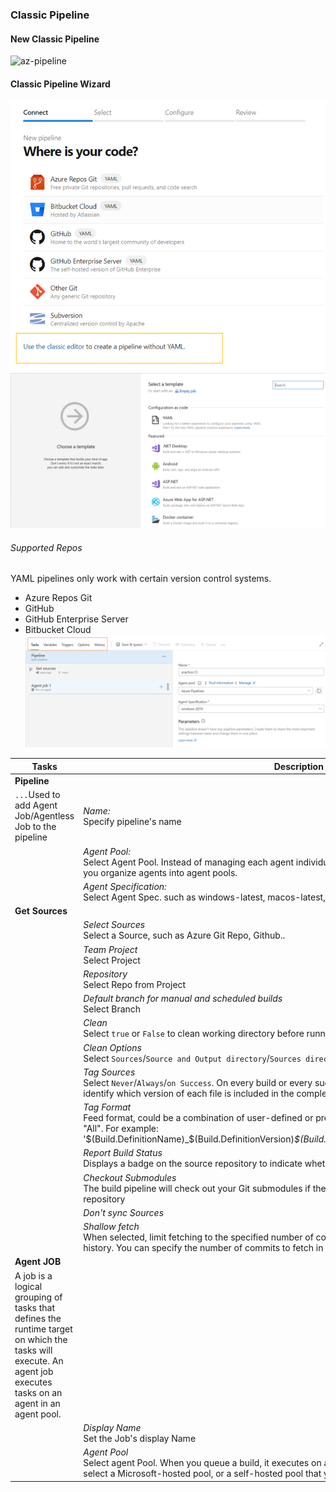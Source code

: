 ### Classic Pipeline

#### New Classic Pipeline
![az-pipeline](/az-devops/images/newpipeline.png)
#### Classic Pipeline Wizard
![az-pipeline](/az-devops/images/pipeline-type.png)
![az-pipeline](/az-devops/images/classic-newpipeline.png)
###### Supported Repos
YAML pipelines only work with certain version control systems.
 - Azure Repos Git
 - GitHub
 - GitHub Enterprise Server
 - Bitbucket Cloud
![az-pipeline](/az-devops/images/classic-pipeline.png)


|Tasks| **Description** |
|-----|-------------|
|**Pipeline**| |
|`...`Used to add Agent Job/Agentless Job to the pipeline| *Name:* <br /> Specify pipeline's name|
|| *Agent Pool:* <br /> Select Agent Pool.  Instead of managing each agent individually, <br /> you organize agents into agent pools.|
|| *Agent Specification:* <br /> Select Agent Spec. such as   windows-latest, macos-latest, ubuntu-18.4 etc..|
|**Get Sources**||
|| *Select Sources*<br />Select a Source, such as Azure Git Repo, Github.. |
||*Team Project*<br /> Select Project|
||*Repository*<br /> Select Repo from Project|
||*Default branch for manual and scheduled builds*<br /> Select Branch |
||*Clean*<br /> Select `true` or `False` to clean working directory before running the build |
||*Clean Options*<br /> Select `Sources`/`Source and Output directory`/`Sources directory`/`All build Directory`|
||*Tag Sources*<br /> Select `Never`/`Always`/`on Success`. On every build or every successful build, tag your source code files to identify which version of each file is included in the completed build.|
||*Tag Format*<br /> Feed format, could be a combination of user-defined or pre-defined variables that have a scope of "All". For example: '$(Build.DefinitionName)_$(Build.DefinitionVersion)_$(Build.BuildId)_$(Build.BuildNumber)_$(My.Variable)'|
||*Report Build Status*<br />Displays a badge on the source repository to indicate whether the build succeeded or failed.|
||*Checkout Submodules*<br />The build pipeline will check out your Git submodules if they are in the same repository or in a public repository|
||*Don't sync Sources*<br />|
||*Shallow fetch*<br />When selected, limit fetching to the specified number of commits from the tip of each remote branch history. You can specify the number of commits to fetch in Fetch depth option|
|**Agent JOB**||
|A job is a logical grouping of tasks that defines the runtime target on which the tasks will execute. An agent job executes tasks on an agent in an agent pool.||
||*Display Name*<br />Set the Job's display Name |
||*Agent Pool*<br /> Select agent Pool. When you queue a build, it executes on an agent from the selected pool. You can select a Microsoft-hosted pool, or a self-hosted pool that you manage.|





